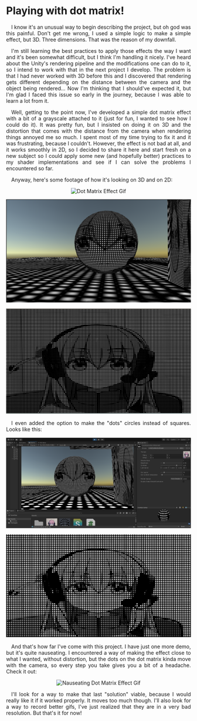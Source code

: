# Playing with dot matrix!

<div align="justify">

&emsp;I know it's an unusual way to begin describing the project, but oh god was this painful. Don't get me wrong, I used a simple logic to make a simple effect, but 3D. Three dimensions. That was the reason of my downfall. 

&emsp;I'm still learning the best practices to apply those effects the way I want and it's been somewhat difficult, but I think I'm handling it nicely. I've heard about the Unity's rendering pipeline and the modifications one can do to it, so I intend to work with that in the next project I develop. The problem is that I had never worked with 3D before this and I discovered that rendering gets different depending on the distance between the camera and the object being rendered... Now I'm thinking that I should've expected it, but I'm glad I faced this issue so early in the journey, because I was able to learn a lot from it.

&emsp;Well, getting to the point now, I've developed a simple dot matrix effect with a bit of a grayscale attached to it (just for fun, I wanted to see how I could do it). It was pretty fun, but I insisted on doing it on 3D and the distortion that comes with the distance from the camera when rendering things annoyed me so much. I spent most of my time trying to fix it and it was frustrating, because I couldn't. However, the effect is not bad at all, and it works smoothly in 2D, so I decided to share it here and start fresh on a new subject so I could apply some new (and hopefully better) practices to my shader implementations and see if I can solve the problems I encountered so far.

&emsp;Anyway, here's some footage of how it's looking on 3D and on 2D:

</div>

<div align="center">

![Dot Matrix Effect Gif](./readme-assets/dot-matrix.gif)

![Dot Matrix Effect on 3D Sphere](./readme-assets/example1.png)

![Dot Matrix Effect on 2D image](./readme-assets/example2.png)

</div>

<div align="justify">

&emsp;I even added the option to make the "dots" circles instead of squares. Looks like this:

</div>

<div align="center">

![Dot Matrix Effect With Circular Dots](./readme-assets/example3.png)

![Dot Matrix Effect With Circular Dots](./readme-assets/example4.png)

</div>

<div align="justify">

&emsp;And that's how far I've come with this project. I have just one more demo, but it's quite nauseating. I encountered a way of making the effect close to what I wanted, without distortion, but the dots on the dot matrix kinda move with the camera, so every step you take gives you a bit of a headache. Check it out:

</div>

<div align="center">

![Nauseating Dot Matrix Effect Gif](./readme-assets/nauseating-dot-matrix.gif)

</div>

<div align="justify">

&emsp;I'll look for a way to make that last "solution" viable, because I would really like it if it worked properly. It moves too much though. I'll also look for a way to record better gifs, I've just realized that they are in a very bad resolution. But that's it for now!

</div>